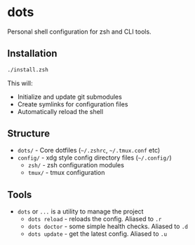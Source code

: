 # dots

Personal shell configuration for zsh and CLI tools.

## Installation

```bash
./install.zsh
```

This will:
- Initialize and update git submodules
- Create symlinks for configuration files
- Automatically reload the shell

## Structure

- `dots/` - Core dotfiles (`~/.zshrc`, `~/.tmux.conf` etc)
- `config/` - xdg style config directory files (`~/.config/`)
  - `zsh/` - zsh configuration modules
  - `tmux/` - tmux configuration

## Tools

- `dots` or `...` is a utility to manage the project
  - `dots reload` - reloads the config. Aliased to `.r`
  - `dots doctor` - some simple health checks. Aliased to `.d`
  - `dots update` - get the latest config. Aliased to `.u`

